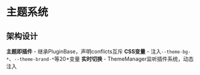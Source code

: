 # 主题系统

## 架构设计

**主题即插件** - 继承PluginBase，声明conflicts互斥
**CSS变量** - 注入`--theme-bg-*`、`--theme-brand-*`等20+变量
**实时切换** - ThemeManager监听插件系统，动态注入<style>标签
**持久化** - localStorage保存偏好，下次启动自动恢复

## 内置主题

**Catppuccin系列** - Latte/Frappé/Macchiato/Mocha（默认）
**Nord系列** - Light/Dark
**基础主题** - Light/Dark

所有主题继承ThemePlugin基类，实现applyTheme()方法

## 样式插件

**终端风格** - DarkTerminalStylePlugin、LightCleanStylePlugin
**视觉小说风格** - VNClassicStylePlugin、VNModernStylePlugin、VNPixelStylePlugin

样式插件声明compatibleWith，播放器自动过滤
实现getCSS()方法，导出时注入到单文件HTML

